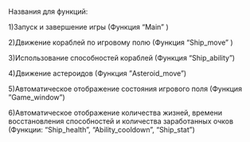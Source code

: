 Названия для функций:

1)Запуск и завершение игры (Функция  “Main” )

2)Движение кораблей по игровому полю (Функция “Ship_move” )

3)Использование способностей кораблей (Функция “Ship_ability”)

4)Движение астероидов (Функция ”Asteroid_move”)

5)Автоматическое отображение состояния игрового поля (Функция ”Game_window”)

6)Автоматическое отображение количества жизней, времени восстановления способностей  и количества заработанных очков (Функции: “Ship_health”, “Ability_cooldown”, “Ship_stat”)

